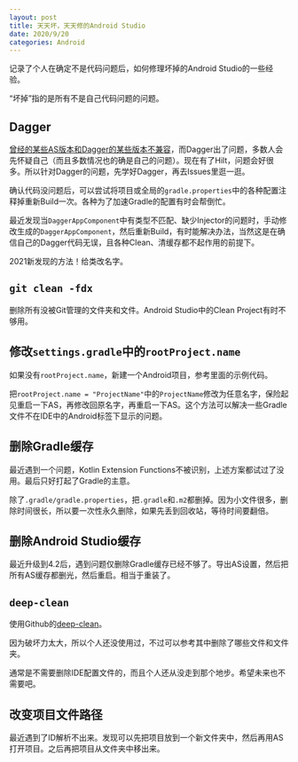 ```yaml
---
layout: post
title: 天天坏，天天修的Android Studio
date: 2020/9/20
categories: Android
---
```


记录了个人在确定不是代码问题后，如何修理坏掉的Android Studio的一些经验。

<!--more-->

“坏掉”指的是所有不是自己代码问题的问题。

## Dagger

[曾经的某些AS版本和Dagger的某些版本不兼容](https://stackoverflow.com/a/52499659/5507158)，而Dagger出了问题，多数人会先怀疑自己（而且多数情况也的确是自己的问题）。现在有了Hilt，问题会好很多。所以针对Dagger的问题，先学好Dagger，再去Issues里逛一逛。

确认代码没问题后，可以尝试将项目或全局的`gradle.properties`中的各种配置注释掉重新Build一次。各种为了加速Gradle的配置有时会帮倒忙。

最近发现当`DaggerAppComponent`中有类型不匹配、缺少Injector的问题时，手动修改生成的`DaggerAppComponent`，然后重新Build，有时能解决办法，当然这是在确信自己的Dagger代码无误，且各种Clean、清缓存都不起作用的前提下。

2021新发现的方法！给类改名字。

## `git clean -fdx`

删除所有没被Git管理的文件夹和文件。Android Studio中的Clean Project有时不够用。

## 修改`settings.gradle`中的`rootProject.name`

如果没有`rootProject.name`，新建一个Android项目，参考里面的示例代码。

把`rootProject.name = "ProjectName"`中的`ProjectName`修改为任意名字，保险起见重启一下AS，再修改回原名字，再重启一下AS。这个方法可以解决一些Gradle文件不在IDE中的Android标签下显示的问题。

## 删除Gradle缓存

最近遇到一个问题，Kotlin Extension Functions不被识别，上述方案都试过了没用。最后只好打起了Gradle的主意。

除了`.gradle/gradle.properties`，把`.gradle`和`.m2`都删掉。因为小文件很多，删除时间很长，所以要一次性永久删除，如果先丢到回收站，等待时间要翻倍。

## 删除Android Studio缓存

最近升级到4.2后，遇到问题仅删除Gradle缓存已经不够了。导出AS设置，然后把所有AS缓存都删光，然后重启。相当于重装了。

## `deep-clean`

使用Github的[deep-clean](https://github.com/rock3r/deep-clean)。

因为破坏力太大，所以个人还没使用过，不过可以参考其中删除了哪些文件和文件夹。

通常是不需要删除IDE配置文件的，而且个人还从没走到那个地步。希望未来也不需要吧。

## 改变项目文件路径

最近遇到了ID解析不出来。发现可以先把项目放到一个新文件夹中，然后再用AS打开项目。之后再把项目从文件夹中移出来。

